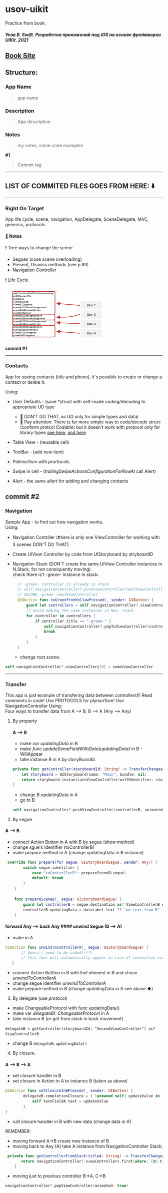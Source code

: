 # usov-uikit
Practice from book:

#### *Усов В. Swift. Разработка приложений под iOS на основе фреймворка UIKit. 2021* ####
[Book Site](https://swiftme.ru/)
---
## Structure: ## 

### App Name ### 
> app name 
### Description ###
> App description
### Notes ###
> my notes, some code examples

**#1**

> Commit tag  
---
## LIST OF COMMITED FILES GOES FROM HERE: ⬇️ ##
---
### Right On Target ### 
App life cycle, scene, navigation, AppDelegate, SceneDelegate, MVC, generics, protocols

#### 📓 Notes ####
❗ Tree ways to change the scene 
- Segues (cose scene overloading)
- Present, Dismiss methods (see p.83) 
- Navigation Controller

❗ Life Cycle

![life cycle](readme-images/life-cycle.png)

**commit #1**

---
### Contacts ###
App for saving contacts (title and phone), it's possible to create or change a contact or delete it. 

Using: 
- User Defaults - (save *struct with self-made coding/decoding to appropriate UD type 
  + 🖕 DON'T DO THAT, as UD only for simple types and data)
  + 🖕 Pay attention: There is far more simple way to code/decode *struct* (conform protcol *Codable*) but it doesn't work with *protocol* only for library      types
    [see here](https://stackoverflow.com/questions/50346052/protocol-extending-encodable-or-codable-does-not-conform-to-it#fromHistory), 
    [and here](https://stackoverflow.com/questions/46337380/conforming-class-to-codable-protocol-in-swift4)
   
- Table View - (reusable cell)
- ToolBar - (add new item)
- Polimorfism with *prortocols*
- Swipe in cell - (*trailingSwipeActionsConfigurationForRowAt* call Alert) 
- Alert - the same allert for adding and changing contacts

**commit #2**
---
### Navigation ###
Sample App - to find out how navigation works.  
Using: 
- Navigation Contriller (❗there is only one  ViewController for working with 3 scenes DON'T DO THAT)
- Create UIView Controller by code from UIStoryboard by stryboardID
- Navigation Stack (DON'T create the same UIView Controller instances in N.Stack, for not consiquently moving).   
  check there is't *-green-* instance in stack:   
  
  ```swift
    // -green- controller is already in stack
    // self.navigationController?.pushViewController(nextViewController, animated: true) WILL CREATE 
    // SECOND -green- nextViewController
    @IBAction func toGreenFromYellowPressed(_ sender: UIButton) {
        guard let controllers = self.navigationController?.viewControllers else { return }
        // avoid making the same instances in Nav. stack
        for controller in controllers {
            if controller.title == "-green-" {
                self.navigationController?.popToViewController(controller, animated: true)
                break
            }
        }
    }
  ```
  - chenge root scene:   
```swift
self.navigationController?.viewControllers[0] = someViewController
```
---
### Transfer ###
This app is just example of transfering data between controllers!!!
Read comments in code! 
Use PROTOCOLS for plymorfism!
Use NavigationController
Using:   
Four ways to transfer data from A --> B, B --> A (Any --> Any)
1. By property 
    #### A --> B ####
    + make *var updatingData* in B 
    + make *func updateSomeFieldWithData(updatingData)* in B - WillAppear
    + take instanse B in A by storyBoardId
    ``` swift
    private func getController(storyboardId: String) -> TransferChangeableProtocol {
        let storyboard = UIStoryboard(name: "Main", bundle: nil)
        return storyboard.instantiateViewController(withIdentifier: storyboardId) as! TransferChangeableProtocol
    }
    ```
    + change B.updatingData in A
    + go to B 
    ``` swift
    self.navigationController?.pushViewController(controllerB, animated: true)
    ```
2. By segue
  #### A --> B ####
  + connect Action Button in A with B by segue (show method)
  + change sgue's Identifier (toControllerB)
  + make *prepare* method in A (change updatingData in B instance)
```swift
 override func prepare(for segue: UIStoryboardSegue, sender: Any?) {
        switch segue.identifier {
            case "toControllerB": prepareSceneB(segue)
            default: break
        }
    }
    
    func prepareSceneB(_ segue: UIStoryboardSegue) {
        guard let controllerB = segue.destination as? ViewControllerB else { return }
        controllerB.updatingData = dataLabel.text ?? "no text from B"
    }
```
   #### forward Any --> back Any #### unwind Segue (B --> A)
   + make in A 
 ```swift
 @IBAction func unwindToControllerA(_ segue: UIStoryboardSegue) {
        // doesn't need to be coded!!!!!
        // this func will automatically appear in case of connection view from controllerB and top icon /Exit/
    }
 ```
  + connect Action Buttton in B with *Exit* element in B and chose *unwindToControllerA*
  + change segue identifier *unwindToControllerA* 
  + make prepare method in B (change updatingData in A  see above ⬆️)
  
3. By delegate (use *protocol*)
- make ChangeableProtocol with func updatingData()
- make var *delegateB!: ChangeableProtocol* in A
- take instance B (or get from stack in back movement)

``` delegateB = getController(storyboardId: "SecondViewController") as? ViewControllerB ```

- change B  ``` delegateB.updatingData() ```

4. By closure. 
#### A --> B --> A 
- set closure handler in B
- set closure in Action in A to instance B (taken as above)
```swift
@IBAction func setClosureInBPressed(_ sender: UIButton) {
        delegateB.completionClosure = { [unowned self] updateValue in
            self.textFieldA.text = updateValue
        }
}
```
- call closure handler in B with new data (change data in A)

REMEMBER:   
- moving forward  A->B create new instance of B
- moving back to Any (A) take A instance from NavigationController Stack:
``` swift
 private func getControllerFromStack(titleA: String) -> TransferChangeableProtocol {
       return navigationController?.viewControllers.first(where: {$0.title == titleA}) as! TransferChangeableProtocol
    }
 ```
 - moving just to previous controller B->A, C->B
 ```swift
 navigationController?.popViewController(animated: true)
 ```
